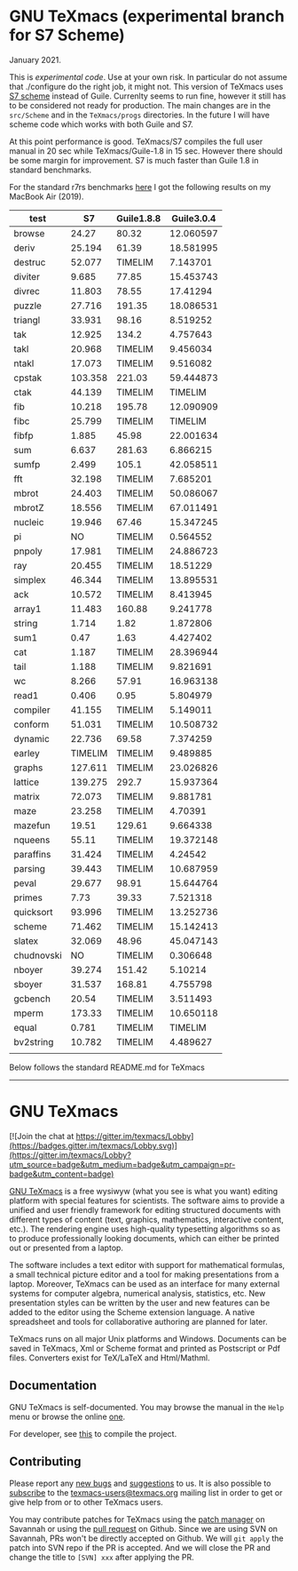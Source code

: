# GNU TeXmacs (experimental branch for S7 Scheme)

January 2021.

This is *experimental code*. Use at your own risk. In particular do not assume that ./configure do the right job, it might not.
This version of TeXmacs uses [S7 scheme](https://cm-gitlab.stanford.edu/bil/s7.git) instead of Guile. Currenlty seems to run fine, however it still has to be considered not ready for production. The main changes are in the `src/Scheme` and in the `TeXmacs/progs` directories. In the future I will have scheme code which works with both Guile and S7.

At this point performance is good. TeXmacs/S7 compiles the full user manual in 20 sec while TeXmacs/Guile-1.8 in 15 sec. However there should be some margin for improvement. S7 is much faster than Guile 1.8 in standard benchmarks. 

For the standard r7rs benchmarks [here](https://github.com/ecraven/r7rs-benchmarks) I got the following results on my MacBook Air (2019). 

| test    | S7      | Guile1.8.8  | Guile3.0.4    |
|---------|---------|---------|-----------|
| browse  | 24.27   | 80.32   | 12.060597 |
| deriv   | 25.194  | 61.39   | 18.581995 |
| destruc | 52.077  | TIMELIM | 7.143701  |
| diviter | 9.685   | 77.85   | 15.453743 |
| divrec  | 11.803  | 78.55   | 17.41294  |
| puzzle  | 27.716  | 191.35  | 18.086531 |
| triangl | 33.931  | 98.16   | 8.519252  |
| tak     | 12.925  | 134.2   | 4.757643  |
| takl    | 20.968  | TIMELIM | 9.456034  |
| ntakl   | 17.073  | TIMELIM | 9.516082  |
| cpstak  | 103.358 | 221.03  | 59.444873 |
| ctak    | 44.139  | TIMELIM | TIMELIM   |
| fib     | 10.218  | 195.78  | 12.090909 |
| fibc    | 25.799  | TIMELIM | TIMELIM   |
| fibfp   | 1.885   | 45.98   | 22.001634 |
| sum     | 6.637   | 281.63  | 6.866215  |
| sumfp   | 2.499   | 105.1   | 42.058511 |
| fft     | 32.198  | TIMELIM | 7.685201  |
| mbrot   | 24.403  | TIMELIM | 50.086067 |
| mbrotZ  | 18.556  | TIMELIM | 67.011491 |
| nucleic | 19.946  | 67.46   | 15.347245 |
| pi      | NO      | TIMELIM | 0.564552  |
| pnpoly  | 17.981  | TIMELIM | 24.886723 |
| ray     | 20.455  | TIMELIM | 18.51229  |
| simplex | 46.344  | TIMELIM | 13.895531 |
| ack     | 10.572  | TIMELIM | 8.413945  |
| array1  | 11.483  | 160.88  | 9.241778  |
| string  | 1.714   | 1.82    | 1.872806  |
| sum1    | 0.47    | 1.63    | 4.427402  |
| cat     | 1.187   | TIMELIM | 28.396944 |
| tail    | 1.188   | TIMELIM | 9.821691  |
| wc      | 8.266   | 57.91   | 16.963138 |
| read1   | 0.406     | 0.95    | 5.804979  |
| compiler | 41.155  | TIMELIM | 5.149011  |
| conform | 51.031  | TIMELIM | 10.508732 |
| dynamic | 22.736  | 69.58   | 7.374259  |
| earley  | TIMELIM | TIMELIM | 9.489885  |
| graphs  | 127.611 | TIMELIM | 23.026826 |
| lattice | 139.275 | 292.7   | 15.937364 |
| matrix  | 72.073  | TIMELIM | 9.881781  |
| maze    | 23.258  | TIMELIM | 4.70391   |
| mazefun | 19.51   | 129.61  | 9.664338  |
| nqueens | 55.11   | TIMELIM | 19.372148 |
| paraffins | 31.424  | TIMELIM | 4.24542   |
| parsing | 39.443  | TIMELIM | 10.687959 |
| peval   | 29.677  | 98.91   | 15.644764 |
| primes  | 7.73    | 39.33   | 7.521318  |
| quicksort | 93.996  | TIMELIM | 13.252736 |
| scheme  | 71.462  | TIMELIM | 15.142413 |
| slatex  | 32.069  | 48.96   | 45.047143 |
| chudnovski | NO      | TIMELIM | 0.306648  |
| nboyer  | 39.274  | 151.42  | 5.10214   |
| sboyer  | 31.537  | 168.81  | 4.755798  |
| gcbench | 20.54   | TIMELIM | 3.511493  |
| mperm   | 173.33  | TIMELIM | 10.650118 |
| equal   | 0.781     | TIMELIM | TIMELIM   |
| bv2string | 10.782  | TIMELIM | 4.489627  |
|  | | | |




Below follows the standard README.md for TeXmacs

-----------------------
# GNU TeXmacs
[![Join the chat at https://gitter.im/texmacs/Lobby](https://badges.gitter.im/texmacs/Lobby.svg)](https://gitter.im/texmacs/Lobby?utm_source=badge&utm_medium=badge&utm_campaign=pr-badge&utm_content=badge)

[GNU TeXmacs](https://texmacs.org) is a free wysiwyw (what you see is what you want) editing platform with special features for scientists. The software aims to provide a unified and user friendly framework for editing structured documents with different types of content (text, graphics, mathematics, interactive content, etc.). The rendering engine uses high-quality typesetting algorithms so as to produce professionally looking documents, which can either be printed out or presented from a laptop.

The software includes a text editor with support for mathematical formulas, a small technical picture editor and a tool for making presentations from a laptop. Moreover, TeXmacs can be used as an interface for many external systems for computer algebra, numerical analysis, statistics, etc. New presentation styles can be written by the user and new features can be added to the editor using the Scheme extension language. A native spreadsheet and tools for collaborative authoring are planned for later.

TeXmacs runs on all major Unix platforms and Windows. Documents can be saved in TeXmacs, Xml or Scheme format and printed as Postscript or Pdf files. Converters exist for TeX/LaTeX and Html/Mathml. 

## Documentation
GNU TeXmacs is self-documented. You may browse the manual in the `Help` menu or browse the online [one](https://www.texmacs.org/tmweb/manual/web-manual.en.html).

For developer, see [this](./COMPILE) to compile the project.

## Contributing
Please report any [new bugs](https://www.texmacs.org/tmweb/contact/bugs.en.html) and [suggestions](https://www.texmacs.org/tmweb/contact/wishes.en.html) to us. It is also possible to [subscribe](https://www.texmacs.org/tmweb/help/tmusers.en.html) to the <texmacs-users@texmacs.org> mailing list in order to get or give help from or to other TeXmacs users.

You may contribute patches for TeXmacs using the [patch manager](http://savannah.gnu.org/patch/?group=texmacs) on Savannah or using the [pull request](https://github.com/texmacs/texmacs/pulls) on Github. Since we are using SVN on Savannah, PRs won't be directly accepted on Github. We will `git apply` the patch into SVN repo if the PR is accepted. And we will close the PR and change the title to `[SVN] xxx` after applying the PR.
